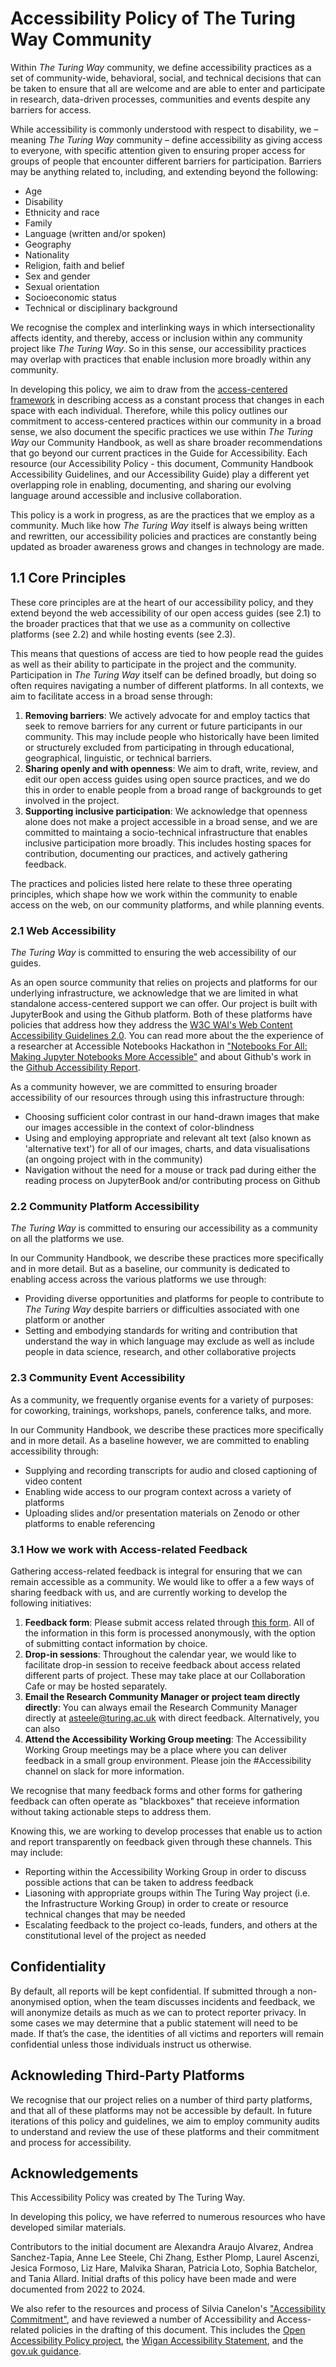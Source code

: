 # Accessibility Policy of The Turing Way Community

Within _The Turing Way_ community, we define accessibility practices as a set of community-wide, behavioral, social, and technical decisions that can be taken to ensure that all are welcome and are able to enter and participate in research, data-driven processes, communities and events despite any barriers for access.

While accessibility is commonly understood with respect to disability, we – meaning _The Turing Way_ community – define accessibility as giving access to everyone, with specific attention given to ensuring proper access for groups of people that encounter different barriers for participation. Barriers may be anything related to, including, and extending beyond the following: 
- Age
- Disability
- Ethnicity and race
- Family
- Language (written and/or spoken)
- Geography
- Nationality
- Religion, faith and belief
- Sex and gender
- Sexual orientation
- Socioeconomic status
- Technical or disciplinary background

We recognise the complex and interlinking ways in which intersectionality affects identity, and thereby, access or inclusion within any community project like _The Turing Way_. So in this sense, our accessibility practices may overlap with practices that enable inclusion more broadly within any community.

In developing this policy, we aim to draw from the [access-centered framework](https://accesscenteredmovement.com/what-access-centered-means/) in describing access as a constant process that changes in each space with each individual. Therefore, while this policy outlines our commitment to access-centered practices within our community in a broad sense, we also document the specific practices we use within _The Turing Way_ our Community Handbook, as well as share broader recommendations that go beyond our current practices in the Guide for Accessibility. Each resource (our Accessibility Policy - this document, Community Handbook Accessibility Guidelines, and our Accessibility Guide) play a different yet overlapping role in enabling, documenting, and sharing our evolving language around accessible and inclusive collaboration.

This policy is a work in progress, as are the practices that we employ as a community. Much like how _The Turing Way_ itself is always being written and rewritten, our accessibility policies and practices are constantly being updated as broader awareness grows and changes in technology are made.

## 1.1 Core Principles

These core principles are at the heart of our accessibility policy, and they extend beyond the web accessibility of our open access guides (see 2.1) to the broader practices that that we use as a community on collective platforms (see 2.2) and while hosting events (see 2.3).

This means that questions of access are tied to how people read the guides as well as their ability to participate in the project and the community. Participation in _The Turing Way_ itself can be defined broadly, but doing so often requires navigating a number of different platforms. In all contexts, we aim to facilitate access in a broad sense through:

1. **Removing barriers**: We actively advocate for and employ tactics that seek to remove barriers for any current or future participants in our community. This may include people who historically have been limited or structurely excluded from participating in through educational, geographical, linguistic, or technical barriers.
2. **Sharing openly and with openness**: We aim to draft, write, review, and edit our open access guides using open source practices, and we do this in order to enable people from a broad range of backgrounds to get involved in the project.
3. **Supporting inclusive participation**: We acknowledge that openness alone does not make a project accessible in a broad sense, and we are committed to maintaing a socio-technical infrastructure that enables inclusive participation more broadly. This includes hosting spaces for contribution, documenting our practices, and actively gathering feedback.

The practices and policies listed here relate to these three operating principles, which shape how we work within the community to enable access on the web, on our community platforms, and while planning events.

### 2.1 Web Accessibility

_The Turing Way_ is committed to ensuring the web accessibility of our guides.

As an open source community that relies on  projects and platforms for our underlying infrastructure, we acknowledge that we are limited in what standalone access-centered support we can offer. Our project is built with JupyterBook and using the Github platform. Both of these platforms have policies that address how they address the [W3C WAI's Web Content Accessibility Guidelines 2.0](https://www.w3.org/TR/WCAG/). You can read more about the the experience of a researcher at Accessible Notebooks Hackathon in ["Notebooks For All: Making Jupyter Notebooks More Accessible"](https://astrobites.org/2023/06/10/notebooks-for-all/) and about Github's work in the [Github Accessibility Report](https://accessibility.github.com/).

As a community however, we are committed to ensuring broader accessibility of our resources through using this infrastructure through:
- Choosing sufficient color contrast in our hand-drawn images that make our images accessible in the context of color-blindness
- Using and employing appropriate and relevant alt text (also known as 'alternative text') for all of our images, charts, and data visualisations (an ongoing project with in the community)
- Navigation without the need for a mouse or track pad during either the reading process on JupyterBook and/or contributing process on Github

### 2.2 Community Platform Accessibility

_The Turing Way_ is committed to ensuring our accessibility as a community on all the platforms we use.

In our Community Handbook, we describe these practices more specifically and in more detail. But as a baseline, our community is dedicated to enabling access across the various platforms we use through:
- Providing diverse opportunities and platforms for people to contribute to _The Turing Way_ despite barriers or difficulties associated with one platform or another
- Setting and embodying standards for writing and contribution that understand the way in which language may exclude as well as include people in data science, research, and other collaborative projects

### 2.3 Community Event Accessibility

As a community, we frequently organise events for a variety of purposes: for coworking, trainings, workshops, panels, conference talks, and more.

In our Community Handbook, we describe these practices more specifically and in more detail. As a baseline however, we are committed to enabling accessibility through:
- Supplying and recording transcripts for audio and closed captioning of video content
- Enabling wide access to our program context across a variety of platforms
- Uploading slides and/or presentation materials on Zenodo or other platforms to enable referencing

### 3.1 How we work with Access-related Feedback

Gathering access-related feedback is integral for ensuring that we can remain accessible as a community. We would like to offer a a few ways of sharing feedback with us, and are currently working to develop the following initiatives:

1. **Feedback form**: Please submit access related through [this form](https://forms.gle/Ngr2eUtQmf7aEeao6). All of the information in this form is processed anonymously, with the option of submitting contact information by choice. 
2. **Drop-in sessions**: Throughout the calendar year, we would like to facilitate drop-in session to receive feedback about access related different parts of project. These may take place at our Collaboration Cafe or may be hosted separately. 
3. **Email the Research Community Manager or project team directly directly**: You can always email the Research Community Manager directly at asteele@turing.ac.uk with direct feedback. Alternatively, you can also 
4. **Attend the Accessibility Working Group meeting**: The Accessibility Working Group meetings may be a place where you can deliver feedback in a small group environment. Please join the #Accessibility channel on slack for more information.

We recognise that many feedback forms and other forms for gathering feedback can often operate as "blackboxes" that receieve information without taking actionable steps to address them.

Knowing this, we are working to develop processes that enable us to action and report transparently on feedback given through these channels. This may include:
- Reporting within the Accessibility Working Group in order to discuss possible actions that can be taken to address feedback
- Liasoning with appropriate groups within The Turing Way project (i.e. the Infrastructure Working Group) in order to create or resource technical changes that may be needed
- Escalating feedback to the project co-leads, funders, and others at the constitutional level of the project as needed

## Confidentiality

By default, all reports will be kept confidential. If submitted through a non-anonymised option, when the team discusses incidents and feedback, we will anonymize details as much as we can to protect reporter privacy. In some cases we may determine that a public statement will need to be made. If that’s the case, the identities of all victims and reporters will remain confidential unless those individuals instruct us otherwise.

## Acknowleding Third-Party Platforms

We recognise that our project relies on a number of third party platforms, and that all of these platforms may not be accessible by default. In future iterations of this policy and guidelines, we aim to employ community audits to understand and review the use of these platforms and their commitment and process for accessibility. 

## Acknowledgements

This Accessibility Policy was created by The Turing Way.

In developing this policy, we have referred to numerous resources who have developed similar materials. 

Contributors to the initial document are Alexandra Araujo Alvarez, Andrea Sanchez-Tapia, Anne Lee Steele, Chi Zhang, Esther Plomp, Laurel Ascenzi, Jesica Formoso, Liz Hare, Malvika Sharan, Patricia Loto, Sophia Batchelor, and Tania Allard. Initial drafts of this policy have been made and were documented from 2022 to 2024.

We also refer to the resources and process of Silvia Canelon's ["Accessibility Commitment"](https://silviacanelon.com/accessibility), and have reviewed a number of Accessibility and Access-related policies in the drafting of this document. This includes the [Open Accessibility Policy project](https://github.com/ascott1/accessibility-policy), the [Wigan Accessibility Statement](https://www.wigan.gov.uk/SitePages/Accessibility-statement.aspx), and the [gov.uk guidance](https://www.gov.uk/government/publications/sample-accessibility-statement). 
